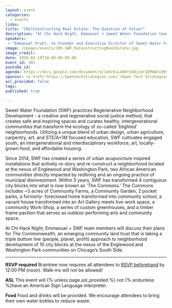 ```yaml
---
layout: event
categories:
  - events
links: 
title: "[Re]Constructing Real Estate: The Question of Value?"
description: "At Chi Hack Night, Emmanuel + Sweet Water Foundation team members will discuss their plans for The Commonwealth, an emerging community land trust that is taking a triple bottom line (people, planet, profit) approach to neighborhood development of 10 city blocks at the nexus of the Englewood and Washington Park communities on Chicago’s South Side."
speakers:
 - "Emmanuel Pratt, Co-Founder and Executive Director of Sweet Water Foundation"
image: /images/events/385-SWF_ReConstructingRealEstate.jpg
image_credit:
date: 2020-02-18T18:00:00-05:00
event_id: 385
youtube_id: 
agenda: https://docs.google.com/document/d/1eOrEsLA9KtVO8jedrZEMkBnIdK9wY55UrTl7NWMDxwA/edit?usp=sharing
sponsor: <a href='https://opentechstrategies.com/'>Open Tech Strategies</a>
asl_provided: false
tags: 
published: true

---
```


Sweet Water Foundation (SWF) practices Regenerative Neighborhood Development - a creative and regenerative social justice method, that creates safe and inspiring spaces and curates healthy, intergenerational communities that transform the ecology of so-called 'blighted' neighborhoods. Utilizing a unique blend of urban design, urban agriculture, carpentry, art, and STE(A+)M focused education, SWF cultivates engaged youth, an intergenerational and interdisciplinary workforce, art, locally-grown food, and affordable housing.

Since 2014, SWF has created a series of urban acupuncture inspired installations that actively re-story and re-construct a neighborhood located at the nexus of Englewood and Washington Park, two African American communities directly impacted by redlining and an ongoing practice of municipal disinvestment. Within 5 years, SWF has transformed 4 contiguous city blocks into what is now known as 'The Commons.' The Commons includes ~3 acres of Community Farms, a Community Garden, 2 pocket parks, a formerly- foreclosed home transformed into community school, a vacant house transformed into an Art Gallery meets live-work space, a community Work-Shop, a series of custom greenhouses, and a timber frame pavilion that serves as outdoor performing arts and community space.  

At Chi Hack Night, Emmanuel + SWF team members will discuss their plans for The Commonwealth, an emerging community land trust that is taking a triple bottom line (people, planet, profit) approach to neighborhood development of 10 city blocks at the nexus of the Englewood and Washington Park communities on Chicago’s South Side.

---

**RSVP required** Braintree now requires all attendees to [RSVP beforehand]({{site.rsvp_url}}) by 12:00 PM (noon). Walk-ins will not be allowed!

**ASL** This event will {% unless page.asl_provided %} not {% endunless %}have an American Sign Language interpreter.

**Food** Food and drinks will be provided. We encourage attendees to bring their own water bottles to reduce waste.
